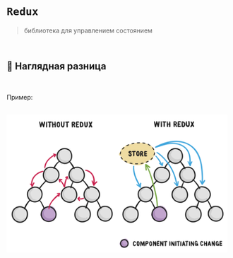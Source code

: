 # `Redux`
> библиотека для управлением состоянием

<br>

## 🚩 Наглядная разница

<br>

Пример:

<br>

<img src="./img/1.svg" style="width: 500px">
